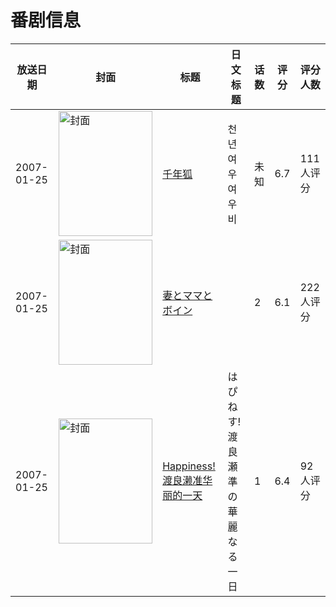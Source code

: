 # 番剧信息

|放送日期|封面|标题|日文标题|话数|评分|评分人数|
|---|---|---|---|---|---|---|
|2007-01-25|<img src="https://lain.bgm.tv/pic/cover/c/a3/68/12357_HmvdU.jpg" alt="封面" style="width:150px;height:200px;object-fit:cover;">|[千年狐](https://bangumi.tv/subject/12357)|천년여우 여우비|未知|6.7|111人评分|
|2007-01-25|<img src="https://bangumi.tv/img/no_icon_subject.png" alt="封面" style="width:150px;height:200px;object-fit:cover;">|[妻とママとボイン](https://bangumi.tv/subject/70232)||2|6.1|222人评分|
|2007-01-25|<img src="https://lain.bgm.tv/pic/cover/c/7e/25/78823_OzME0.jpg" alt="封面" style="width:150px;height:200px;object-fit:cover;">|[Happiness! 渡良濑准华丽的一天](https://bangumi.tv/subject/78823)|はぴねす! 渡良瀬準の華麗なる一日|1|6.4|92人评分|
